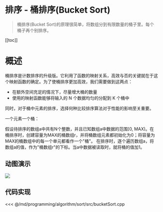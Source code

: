 # 排序 - 桶排序(Bucket Sort)

> 桶排序(Bucket Sort)的原理很简单，将数组分到有限数量的桶子里。每个桶子再个别排序。

[[toc]]

# 概述

桶排序是计数排序的升级版。它利用了函数的映射关系，高效与否的关键就在于这个映射函数的确定。为了使桶排序更加高效，我们需要做到这两点：

* 在额外空间充足的情况下，尽量增大桶的数量
* 使用的映射函数能够将输入的 N 个数据均匀的分配到 K 个桶中

同时，对于桶中元素的排序，选择何种比较排序算法对于性能的影响至关重要。

一个元素一个桶：

假设待排序的数组a中共有N个整数，并且已知数组a中数据的范围[0, MAX)。在桶排序时，创建容量为MAX的桶数组r，并将桶数组元素都初始化为0；将容量为MAX的桶数组中的每一个单元都看作一个"桶"。 在排序时，逐个遍历数组a，将数组a的值，作为"桶数组r"的下标。当a中数据被读取时，就将桶的值加1。


## 动图演示

![](/_images/programming/algorithm/sort/bucketSort.png)

## 代码实现

<<< @/md/programming/algorithm/sort/src/bucketSort.cpp


